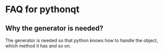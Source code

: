 # FAQ for pythonqt

## Why the generator is needed?
The generator is needed so that python knows how to handle the object, which method it has and so on.
